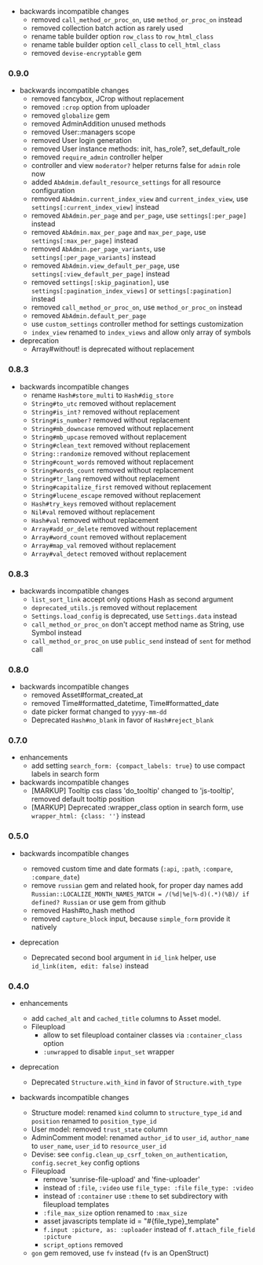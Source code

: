 * backwards incompatible changes
  * removed `call_method_or_proc_on`, use `method_or_proc_on` instead
  * removed collection batch action as rarely used
  * rename table builder option `row_class` to `row_html_class`
  * rename table builder option `cell_class` to `cell_html_class`
  * removed `devise-encryptable` gem

### 0.9.0
* backwards incompatible changes
  * removed fancybox, JCrop without replacement
  * removed `:crop` option from uploader
  * removed `globalize` gem
  * removed AdminAddition unused methods
  * removed User::managers scope 
  * removed User login generation
  * removed User instance methods: init,  has_role?, set_default_role
  * removed `require_admin` controller helper
  * controller and view `moderator?` helper returns false for `admin` role now
  * added `AbAdmim.default_resource_settings` for all resource configuration
  * removed `AbAdmin.current_index_view` and `current_index_view`, use `settings[:current_index_view]` instead
  * removed `AbAdmin.per_page` and `per_page`, use `settings[:per_page]` instead
  * removed `AbAdmin.max_per_page` and `max_per_page`, use `settings[:max_per_page]` instead
  * removed `AbAdmin.per_page_variants`, use `settings[:per_page_variants]` instead
  * removed `AbAdmin.view_default_per_page`, use `settings[:view_default_per_page]` instead
  * removed `settings[:skip_pagination]`, use `settings[:pagination_index_views]` or `settings[:pagination]` instead
  * removed `call_method_or_proc_on`, use `method_or_proc_on` instead
  * removed `AbAdmin.default_per_page`
  * use `custom_settings` controller method for settings customization
  * `index_view` renamed to `index_views` and allow only array of symbols
* deprecation
  * Array#without! is deprecated without replacement

### 0.8.3
* backwards incompatible changes
  * rename `Hash#store_multi` to `Hash#dig_store`
  * `String#to_utc` removed without replacement
  * `String#is_int?` removed without replacement
  * `String#is_number?` removed without replacement
  * `String#mb_downcase` removed without replacement
  * `String#mb_upcase` removed without replacement
  * `String#clean_text` removed without replacement
  * `String::randomize` removed without replacement
  * `String#count_words` removed without replacement
  * `String#words_count` removed without replacement
  * `String#tr_lang` removed without replacement
  * `String#capitalize_first` removed without replacement
  * `String#lucene_escape` removed without replacement
  * `Hash#try_keys` removed without replacement
  * `Nil#val` removed without replacement
  * `Hash#val` removed without replacement
  * `Array#add_or_delete` removed without replacement
  * `Array#word_count` removed without replacement
  * `Array#map_val` removed without replacement
  * `Array#val_detect` removed without replacement

### 0.8.3
* backwards incompatible changes
  * `list_sort_link` accept only options Hash as second argument
  * `deprecated_utils.js` removed without replacement
  * `Settings.load_config` is deprecated, use `Settings.data` instead
  * `call_method_or_proc_on` don't accept method name as String, use Symbol instead
  * `call_method_or_proc_on` use `public_send` instead of `sent` for method call

### 0.8.0
* backwards incompatible changes
  * removed Asset#format_created_at
  * removed Time#formatted_datetime, Time#formatted_date
  * date picker format changed to `yyyy-mm-dd` 
  * Deprecated `Hash#no_blank` in favor of `Hash#reject_blank`

### 0.7.0
* enhancements
  * add setting `search_form: {compact_labels: true}` to use compact labels in search form 
* backwards incompatible changes
  * [MARKUP] Tooltip css class 'do_tooltip' changed to 'js-tooltip', removed default tooltip position
  * [MARKUP] Deprecated :wrapper_class option in search form, use `wrapper_html: {class: ''}` instead

### 0.5.0

* backwards incompatible changes
  * removed custom time and date formats (`:api`, `:path`, `:compare`, `:compare_date`)
  * remove `russian` gem and related hook,
    for proper day names add `Russian::LOCALIZE_MONTH_NAMES_MATCH = /(%d|%e|%-d)(.*)(%B)/ if defined? Russian`
    or use gem from github
  * removed Hash#to_hash method
  * removed `capture_block` input, because `simple_form` provide it natively

* deprecation
  * Deprecated second bool argument in `id_link` helper, use `id_link(item, edit: false)` instead


### 0.4.0

* enhancements
  * add `cached_alt` and `cached_title` columns to Asset model.
  * Fileupload
    * allow to set fileupload container classes via `:container_class` option
    * `:unwrapped` to disable `input_set` wrapper

* deprecation
  * Deprecated `Structure.with_kind` in favor of `Structure.with_type`

* backwards incompatible changes
  * Structure model: renamed `kind` column to `structure_type_id` and `position` renamed to `position_type_id`
  * User model: removed `trust_state` column
  * AdminComment model: renamed `author_id` to `user_id`, `author_name` to `user_name`, `user_id` to `resource_user_id`
  * Devise: see `config.clean_up_csrf_token_on_authentication`, `config.secret_key` config options
  * Fileupload
    * remove 'sunrise-file-upload' and 'fine-uploader'
    * instead of `:file`, `:video` use `file_type: :file` `file_type: :video`
    * instead of `:container` use `:theme` to set subdirectory with fileupload templates
    * `:file_max_size` option renamed to `:max_size`
    * asset javascripts template id = "#{file_type}_template"
    * `f.input :picture, as: :uploader` instead of `f.attach_file_field :picture`
    * `script_options` removed
  * `gon` gem removed, use `fv` instead (`fv` is an OpenStruct)